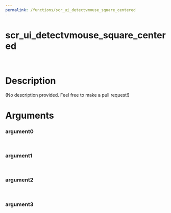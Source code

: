 ```yaml
---
permalink: /functions/scr_ui_detectvmouse_square_centered
---
```

# scr_ui_detectvmouse_square_centered  
&nbsp;  
# Description  
(No description provided. Feel free to make a pull request!) 
&nbsp;  
# Arguments
### argument0

&nbsp;    
### argument1

&nbsp;    
### argument2

&nbsp;    
### argument3

&nbsp;    


